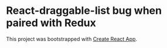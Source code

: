 # React-draggable-list bug when paired with Redux

This project was bootstrapped with [Create React App](https://github.com/facebookincubator/create-react-app).
